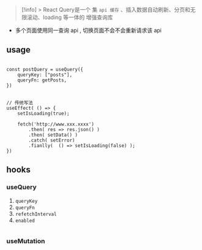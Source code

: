 > [!info] > React Query是一个 集 `api 缓存`  、插入数据自动刷新、分页和无限滚动、loading 等一体的 增强查询库

- 多个页面使用同一查询 api ,  切换页面不会不会重新请求该 api

## usage

```tsx

const postQuery = useQuery({
	queryKey: ["posts"],
	queryFn: getPosts,
})


// 传统写法
useEffect( () => {
	setIsLoading(true);

	fetch('http://www.xxx.xxxx')
		.then( res => res.json() )
		.then( setData() )
		.catch( setError)
		.fianlly(  () => setIsLoading(false) );
})
```

## hooks

### useQuery
1.  `queryKey`
2.  `queryFn`
3. `refetchInterval`
4. `enabled` 


```tsx

```

### useMutation

```jsx
 
```